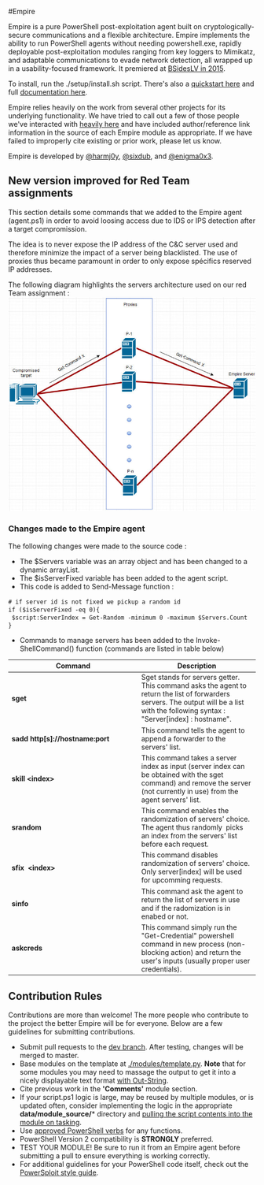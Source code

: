 #Empire

Empire is a pure PowerShell post-exploitation agent built on cryptologically-secure communications and a flexible architecture. Empire implements the ability to run PowerShell agents without needing powershell.exe, rapidly deployable post-exploitation modules ranging from key loggers to Mimikatz, and adaptable communications to evade network detection, all wrapped up in a usability-focused framework. It premiered at [BSidesLV in 2015](https://www.youtube.com/watch?v=Pq9t59w0mUI).

To install, run the ./setup/install.sh script. There's also a [quickstart here](http://www.powershellempire.com/?page_id=110) and full [documentation here](http://www.powershellempire.com/?page_id=83).

Empire relies heavily on the work from several other projects for its underlying functionality. We have tried to call out a few of those people we've interacted with [heavily here](http://www.powershellempire.com/?page_id=2) and have included author/reference link information in the source of each Empire module as appropriate. If we have failed to improperly cite existing or prior work, please let us know.

Empire is developed by [@harmj0y](https://twitter.com/harmj0y), [@sixdub](https://twitter.com/sixdub), and [@enigma0x3](https://twitter.com/enigma0x3).

## New version improved for Red Team assignments

This section details some commands that we added to the Empire agent (agent.ps1) in order to avoid loosing access due to IDS or IPS detection after a target compromission.

The idea is to never expose the IP address of the C&C server used and therefore minimize the impact of a server being blacklisted. The use of proxies thus became paramount in order to only expose spécifics reserved IP addresses.

The following diagram highlights the servers architecture used on our red Team assignment :
![servers architecture](/servers-architecture.jpg)

### Changes made to the Empire agent

The following changes were made to the source code :
* The $Servers variable was an array object and has been changed to a dynamic arrayList.
* The $isServerFixed variable has been added to the agent script.
* This code is added to Send-Message function :
```
# if server id is not fixed we pickup a random id
if ($isServerFixed -eq 0){
 $script:ServerIndex = Get-Random -minimum 0 -maximum $Servers.Count
}
```
* Commands to manage servers has been added to the Invoke-ShellCommand() function (commands are listed in table below)

<table>
<thead>
    <tr>
      <th style="width: 250px">Command</th>
      <th>Description</th>
    </tr>
  </thead>
<tbody>
<tr>
<td><b>sget</b></td>
<td>Sget stands for servers getter. This command asks the agent to return the list of forwarders servers. The output will be a list with the following syntax : "Server[index] : hostname".</td>
</tr>
<tr>
<td><b>sadd http[s]://hostname:port</b></td>
<td>This command tells the agent to append a forwarder to the servers' list.</td>
</tr>
<tr>
<td><b>skill &lt;index&gt;</b></td>
<td>This command takes a server index as input (server index can be obtained with the sget command) and remove the server (not currently in use) from the agent servers' list.</td>
</tr>
<tr>
<td><b>srandom</b></td>
<td>This command enables the randomization of servers' choice. The agent thus randomly  picks an index from the servers' list before each request.</td>
</tr>
<tr>
<td><b>sfix  &lt;index&gt;</b></td>
<td>This command disables randomization of servers' choice. Only server[index] will be used for upcomming requests.</td>
</tr>
<tr>
<td><b>sinfo</b></td>
<td>This command ask the agent to return the list of servers in use and if the radomization is in enabed or not.</td>
</tr>
<tr>
<td><b>askcreds</b></td>
<td>This command simply run the "Get-Credential" powershell command in new process (non-blocking action) and return the user's inputs (usually proper user credentials).</td>
</tr>
</tbody>
</table>


## Contribution Rules

Contributions are more than welcome! The more people who contribute to the project the better Empire will be for everyone. Below are a few guidelines for submitting contributions.

* Submit pull requests to the [dev branch](https://github.com/powershellempire/Empire/tree/dev). After testing, changes will be merged to master.
* Base modules on the template at [./modules/template.py](https://github.com/PowerShellEmpire/Empire/blob/dev/lib/modules/template.py). **Note** that for some modules you may need to massage the output to get it into a nicely displayable text format [with Out-String](https://github.com/PowerShellEmpire/Empire/blob/0cbdb165a29e4a65ad8dddf03f6f0e36c33a7350/lib/modules/situational_awareness/network/powerview/get_user.py#L111).
* Cite previous work in the **'Comments'** module section.
* If your script.ps1 logic is large, may be reused by multiple modules, or is updated often, consider implementing the logic in the appropriate **data/module_source/*** directory and [pulling the script contents into the module on tasking](https://github.com/PowerShellEmpire/Empire/blob/0cbdb165a29e4a65ad8dddf03f6f0e36c33a7350/lib/modules/situational_awareness/network/powerview/get_user.py#L85-L95).
* Use [approved PowerShell verbs](https://technet.microsoft.com/en-us/library/ms714428(v=vs.85).aspx) for any functions.
* PowerShell Version 2 compatibility is **STRONGLY** preferred. 
* TEST YOUR MODULE! Be sure to run it from an Empire agent before submitting a pull to ensure everything is working correctly.
* For additional guidelines for your PowerShell code itself, check out the [PowerSploit style guide](https://github.com/PowerShellMafia/PowerSploit/blob/master/README.md).
